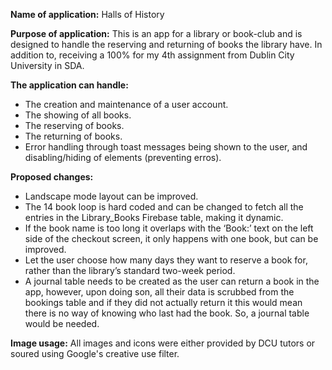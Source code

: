 **Name of application:**
Halls of History

**Purpose of application:**
This is an app for a library or book-club and is designed to handle the reserving and returning of books the library have.
In addition to, receiving a 100% for my 4th assignment from Dublin City University in SDA.

**The application can handle:**
- The creation and maintenance of a user account.
- The showing of all books.
- The reserving of books.
- The returning of books.
- Error handling through toast messages being shown to the user, and disabling/hiding of elements (preventing erros).

**Proposed changes:**
- Landscape mode layout can be improved.
- The 14 book loop is hard coded and can be changed to fetch all the entries in the Library_Books Firebase table, making it dynamic.
-	If the book name is too long it overlaps with the ‘Book:’ text on the left side of the checkout screen, it only happens with one book, but can be improved.
-	Let the user choose how many days they want to reserve a book for, rather than the library’s standard two-week period.
-	A journal table needs to be created as the user can return a book in the app, however, upon doing son, all their data is scrubbed from the bookings table and if they did not actually return it this would mean there is no way of knowing who last had the book. So, a journal table would be needed.

**Image usage:**
All images and icons were either provided by DCU tutors or soured using Google's creative use filter.
